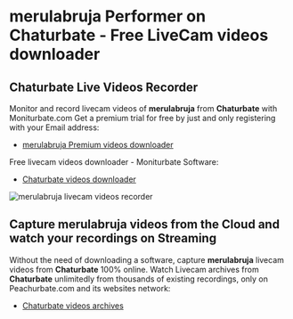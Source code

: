 # merulabruja Performer on Chaturbate - Free LiveCam videos downloader

## Chaturbate Live Videos Recorder

Monitor and record livecam videos of **merulabruja** from **Chaturbate** with Moniturbate.com
Get a premium trial for free by just and only registering with your Email address:
* [merulabruja Premium videos downloader](https://moniturbate.com/request-demo-licence-key.html)

Free livecam videos downloader - Moniturbate Software:
* [Chaturbate videos downloader](https://moniturbate.com/moniturbate-download-software.html)

![merulabruja livecam videos recorder](https://peachurnet.com/templates/moniturbate-software.png)


## Capture merulabruja videos from the Cloud and watch your recordings on Streaming

Without the need of downloading a software, capture **merulabruja** livecam videos from **Chaturbate** 100% online.
Watch Livecam archives from **Chaturbate** unlimitedly from thousands of existing recordings, only on Peachurbate.com and its websites network:
* [Chaturbate videos archives](https://peachurnet.com/)